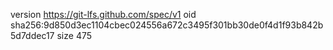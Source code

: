 version https://git-lfs.github.com/spec/v1
oid sha256:9d850d3ec1104cbec024556a672c3495f301bb30de0f4d1f93b842b5d7ddec17
size 475
